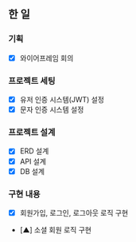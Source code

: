 ## 한 일

### 기획
- [x] 와이어프레임 회의

### 프로젝트 세팅

- [x] 유저 인증 시스템(JWT) 설정
- [x] 문자 인증 시스템 설정

### 프로젝트 설계

- [x] ERD 설계
- [x] API 설계
- [x] DB 설계

### 구현 내용

- [x] 회원가입, 로그인, 로그아웃 로직 구현
- [▲] 소셜 회원 로직 구현